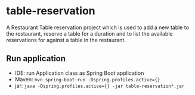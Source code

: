 # table-reservation
A Restaurant Table reservation project which is used to add a new table to the restaurant, reserve a table for a duration and to list the available reservations for against a table in the restaurant.

## Run application

- IDE: run Application class as Spring Boot application
- Maven: `mvn spring-boot:run -Dspring.profiles.active={}`
- jar: `java -Dspring.profiles.active={} -jar table-reservation*.jar`
